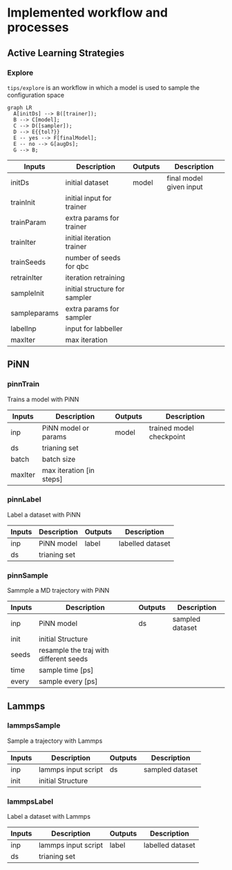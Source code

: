 # Implemented workflow and processes

## Active Learning Strategies

### Explore

`tips/explore` is an workflow in which a model is used to sample the configuration space

``` mermaid
graph LR
  A[initDs] --> B([trainer]);
  B --> C[model];
  C --> D([sampler]);
  D --> E{{tol?}} 
  E -- yes --> F[finalModel];
  E -- no --> G[augDs];
  G --> B;
```

| Inputs       | Description                   | Outputs | Description             |
|--------------|-------------------------------|---------|-------------------------|
| initDs       | initial dataset               | model   | final model given input |
| trainInit    | initial input for trainer     |         |                         |
| trainParam   | extra params for trainer      |         |                         |
| trainIter    | initial iteration trainer     |         |                         |
| trainSeeds   | number of seeds for qbc       |         |                         |
| retrainIter  | iteration retraining          |         |                         |
| sampleInit   | initial structure for sampler |         |                         |
| sampleparams | extra params for sampler      |         |                         |
| labelInp     | input for labbeller           |         |                         |
| maxIter      | max iteration                 |         |                         |

## PiNN 

### pinnTrain 
Trains a model with PiNN

| Inputs  | Description              | Outputs | Description              |
|---------|--------------------------|---------|--------------------------|
| inp     | PiNN model or params     | model   | trained model checkpoint |
| ds      | trianing set             |         |                          |
| batch   | batch size               |         |                          |
| maxIter | max iteration [in steps] |         |                          |



### pinnLabel 
Label a dataset with PiNN

| Inputs | Description  | Outputs | Description      |
|--------|--------------|---------|------------------|
| inp    | PiNN model   | label   | labelled dataset |
| ds     | trianing set |         |                  |

### pinnSample
Sammple a MD trajectory with PiNN

| Inputs | Description                            | Outputs | Description     |
|--------|----------------------------------------|---------|-----------------|
| inp    | PiNN model                             | ds      | sampled dataset |
| init   | initial Structure                      |         |                 |
| seeds  | resample the traj with different seeds |         |                 |
| time   | sample time [ps]                       |         |                 |
| every  | sample every [ps]                      |         |                 |

## Lammps

### lammpsSample
Sample a trajectory with Lammps

| Inputs | Description         | Outputs | Description     |
|--------|---------------------|---------|-----------------|
| inp    | lammps input script | ds      | sampled dataset |
| init   | initial Structure   |         |                 |

### lammpsLabel
Label a dataset with Lammps

| Inputs | Description          | Outputs | Description      |
|--------|----------------------|---------|------------------|
| inp    | lammps input script  | label   | labelled dataset |
| ds     | trianing set         |         |                  |

